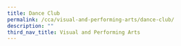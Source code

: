 ```yaml
---
title: Dance Club
permalink: /cca/visual-and-performing-arts/dance-club/
description: ""
third_nav_title: Visual and Performing Arts
---
```



